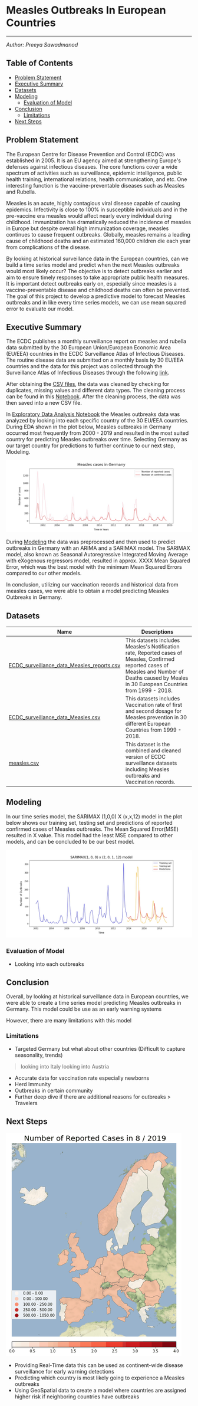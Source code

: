 # Measles Outbreaks In European Countries 
---

_Author: Preeya Sawadmanod_ 

## Table of Contents 

* [Problem Statement](#Problem-Statement)
* [Executive Summary](#Executive-Summary)
* [Datasets](#Datasets)
* [Modeling](#Modeling)
    - [Evaluation of Model](#Evaluation-of-Model) 
* [Conclusion](#Conclusion)
    - [Limitations](#Limitations) 
* [Next Steps](#Next-Steps)

## Problem Statement 

The European Centre for Disease Prevention and Control (ECDC) was established in 2005. It is an EU agency aimed at strengthening Europe's defenses against infectious diseases. The core functions cover a wide spectrum of activities such as surveillance, epidemic intelligence, public health training, international relations, health communication, and etc. One interesting function is the vaccine-preventable diseases such as Measles and Rubella. 

Measles is an acute, highly contagious viral disease capable of causing epidemics. Infectivity is close to 100% in susceptible individuals and in the pre-vaccine era measles would affect nearly every individual during childhood. Immunization has dramatically reduced the incidence of measles in Europe but despite overall high immunization coverage, measles continues to cause frequent outbreaks. Globally, measles remains a leading cause of childhood deaths and an estimated 160,000 children die each year from complications of the disease. 

By looking at historical surveillance data in the European countries, can we build a time series model and predict when the next Measles outbreaks would most likely occur? The objective is to detect outbreaks earlier and aim to ensure timely responses to take appropriate public health measures. It is important detect outbreaks early on, especially since measles is a vaccine-preventable disease and childhood deaths can often be prevented. The goal of this project to develop a predictive model to forecast Measles outbreaks and in like every time series models, we can use mean squared error to evaluate our model.


## Executive Summary 

The ECDC publishes a monthly surveillance report on measles and rubella data submitted by the 30 European Union/European Economic Area (EU/EEA) countries in the ECDC Surveillance Atlas of Infectious Diseases. The routine disease data are submitted on a monthly basis by 30 EU/EEA countries and the data for this project was collected through the Surveillance Atlas of Infectious Diseases through the following [link](https://www.ecdc.europa.eu/en/measles/surveillance-and-disease-data/atlas). 

After obtaining the [CSV files](https://github.com/Preeya0225/capstone_project/tree/master/data), the data was cleaned by checking for duplicates, missing values and different data types. The cleaning process can be found in this [Notebook](./code/1_data_cleaning.ipynb). After the cleaning process, the data was then saved into a new CSV file.

In [Exploratory Data Analysis Notebook](./code/2_eda.ipynb) the Measles outbreaks data was analyzed by looking into each specific country of the 30 EU/EEA countries. During EDA shown in the plot below, Measles outbreaks in Germany occurred most frequently from 2000 - 2019 and resulted in the most suited country for predicting Measles outbreaks over time. Selecting Germany as our target country for predictions to further continue to our next step, Modeling.

![Germany outbreaks](./images/eda/outbreaks_Germany.jpeg)

During [Modeling](./code/3_modeling.ipynb) the data was preprocessed and then used to predict outbreaks in Germany with an ARIMA and a SARIMAX model. The SARIMAX model, also known as Seasonal Autoregressive Integrated Moving Average with eXogenous regressors model, resulted in approx. XXXX Mean Squared Error, which was the best model with the minimum Mean Squared Errors compared to our other models. 

In conclusion, utilizing our vaccination records and historical data from measles cases, we were able to obtain a model predicting Measles Outbreaks in Germany. 


## Datasets 

|Name|Descriptions|
|---|---|
|[ECDC_surveillance_data_Measles_reports.csv](./data/ECDC_surveillance_data_Measles_reports.csv)| This datasets includes Measles's Notification rate, Reported cases of Measles, Confirmed reported cases of Measles and Number of Deaths caused by Meales in 30 European Countries from 1999 - 2018.|
|[ECDC_surveillance_data_Measles.csv](./data/ECDC_surveillance_data_Measles.csv)| This datasets includes Vaccination rate of first and second dosage for Measles prevention in 30 different European Countries from 1999 - 2018.| 
|[measles.csv](./data/measles.csv)| This dataset is the combined and cleaned version of ECDC surveillance datasets including Measles outbreaks and Vaccination records. 

## Modeling 

In our time series model, the SARIMAX (1,0,0) X (x,x,12) model in the plot below shows our training set, testing set and predictions of reported confirmed cases of Measles outbreaks. The Mean Squared Error(MSE) resulted in X value. This model had the least MSE compared to other models, and can be concluded to be our best model.

![modeling](./images/modeling/SARIMAX_model.jpeg)

### Evaluation of Model 

* Looking into each outbreaks 

## Conclusion 

Overall, by looking at historical surveillance data in European countries, we were able to create a time series model predicting Measles outbreaks in Germany. This model could be use as an early warning systems 

However, there are many limitations with this model 


### Limitations

* Targeted Germany but what about other countries (Difficult to capture seasonality, trends)
> looking into Italy
> looking into Austria 
* Accurate data for vaccination rate especially newborns
* Herd Immunity 
* Outbreaks in certain community 
* Further deep dive if there are additional reasons for outbreaks > Travelers

## Next Steps 

![gif](./images/map.gif)

* Providing Real-Time data this can be used as continent-wide disease surveillance for early warning detections
* Predicting which country is most likely going to experience a Measles outbreaks 
* Using GeoSpatial data to create a model where countries are assigned higher risk if neighboring countries have outbreaks 



<!-- ECDC's Mission: 
 According to Article 3 of the Founding Regulation, ECDC's mission is to identify, assess and communicate current and emerging threats to human health posed by infectious diseases. In order to achieve this mission, ECDC works in partnership with national health protection bodies across Europe to strengthen and develop continent-wide disease surveillance and early warning systems. By working with experts throughout Europe, ECDC pools Europe's health knowledge to develop authoritative scientific opinions about the risks posed by current and emerging infectious diseases. -->


<!-- Evaluation and Conceptual Understanding

Does the student accurately identify and explain the baseline score?
Does the student select and use metrics relevant to the problem objective?
Does the student interpret the results of their model for purposes of inference?
Is domain knowledge demonstrated when interpreting results?
Does the student provide appropriate interpretation with regards to descriptive and inferential statistics?


Conclusion and Recommendations

Does the student provide appropriate context to connect individual steps back to the overall project?
Is it clear how the final recommendations were reached?
Are the conclusions/recommendations clearly stated?
Does the conclusion answer the original problem statement?
Does the student address how findings of this research can be applied for the benefit of stakeholders?
Are future steps to move the project forward identified? -->